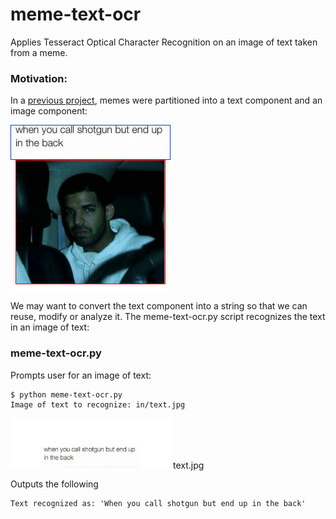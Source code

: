 # meme-text-ocr
Applies Tesseract Optical Character Recognition on an image of text taken from a meme.

### Motivation:

In a [previous project](https://github.com/evmarts/twitter-screencap-cropper), memes were partitioned into a text component and an image component: 

<img src="./figures/fig1.jpg" width="256px" alt="">

We may want to convert the text component into a string so that we can reuse, modify or analyze it. The meme-text-ocr.py script recognizes the text in an image of text:

### meme-text-ocr.py

Prompts user for an image of text:

~~~
$ python meme-text-ocr.py
Image of text to recognize: in/text.jpg
~~~

<img src="./figures/fig2.jpg" width="256px" alt=""> text.jpg

Outputs the following

~~~
Text recognized as: 'When you call shotgun but end up in the back'
~~~